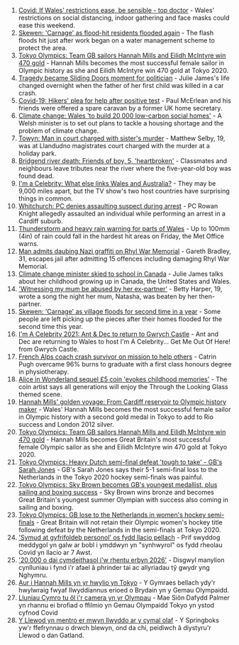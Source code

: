 1. [Covid: If Wales' restrictions ease, be sensible - top doctor](https://www.bbc.co.uk/news/uk-wales-58074305) - Wales' restrictions on social distancing, indoor gathering and face masks could ease this weekend.
2. [Skewen: 'Carnage' as flood-hit residents flooded again](https://www.bbc.co.uk/news/uk-wales-58077730) - The flash floods hit just after work began on a water management scheme to protect the area.
3. [Tokyo Olympics: Team GB sailors Hannah Mills and Eilidh McIntyre win 470 gold](https://www.bbc.co.uk/sport/olympics/58083440) - Hannah Mills becomes the most successful female sailor in Olympic history as she and Eilidh McIntyre win 470 gold at Tokyo 2020.
4. [Tragedy became Sliding Doors moment for politician](https://www.bbc.co.uk/news/uk-wales-politics-58058218) - Julie James's life changed overnight when the father of her first child was killed in a car crash.
5. [Covid-19: Hikers' plea for help after positive test](https://www.bbc.co.uk/news/uk-northern-ireland-58075183) - Paul McErlean and his friends were offered a spare caravan by a former UK home secretary.
6. [Climate change: Wales 'to build 20,000 low-carbon social homes'](https://www.bbc.co.uk/news/uk-wales-58078894) - A Welsh minister is to set out plans to tackle a housing shortage and the problem of climate change.
7. [Towyn: Man in court charged with sister's murder](https://www.bbc.co.uk/news/uk-wales-58068097) - Matthew Selby, 19, was at Llandudno magistrates court charged with the murder at a holiday park.
8. [Bridgend river death: Friends of boy, 5, 'heartbroken'](https://www.bbc.co.uk/news/uk-wales-58069625) - Classmates and neighbours leave tributes near the river where the five-year-old boy was found dead.
9. [I'm a Celebrity: What else links Wales and Australia?](https://www.bbc.co.uk/news/uk-wales-58075201) - They may be 9,000 miles apart, but the TV show's two host countries have surprising things in common.
10. [Whitchurch: PC denies assaulting suspect during arrest](https://www.bbc.co.uk/news/uk-wales-58077079) - PC Rowan Knight allegedly assaulted an individual while performing an arrest in a Cardiff suburb.
11. [Thunderstorm and heavy rain warning for parts of Wales](https://www.bbc.co.uk/news/uk-wales-58071768) - Up to 100mm (4in) of rain could fall in the hardest hit areas on Friday, the Met Office warns.
12. [Man admits daubing Nazi graffiti on Rhyl War Memorial](https://www.bbc.co.uk/news/uk-wales-58071770) - Gareth Bradley, 31, escapes jail after admitting 15 offences including damaging Rhyl War Memorial.
13. [Climate change minister skied to school in Canada](https://www.bbc.co.uk/news/uk-wales-58083390) - Julie James talks about her childhood growing up in Canada, the United States and Wales.
14. ['Witnessing my mum be abused by her ex-partner'](https://www.bbc.co.uk/news/uk-58063101) - Betty Harper, 19, wrote a song the night her mum, Natasha, was beaten by her then-partner.
15. [Skewen: 'Carnage' as village floods for second time in a year](https://www.bbc.co.uk/news/uk-wales-58080833) - Some people are left picking up the pieces after their homes flooded for the second time this year.
16. [I'm A Celebrity 2021: Ant & Dec to return to Gwrych Castle](https://www.bbc.co.uk/news/uk-wales-58071771) - Ant and Dec are returning to Wales to host I'm A Celebrity... Get Me Out Of Here! from Gwrych Castle.
17. [French Alps coach crash survivor on mission to help others](https://www.bbc.co.uk/news/uk-wales-58065023) - Catrin Pugh overcame 96% burns to graduate with a first class honours degree in physiotherapy.
18. [Alice in Wonderland sequel £5 coin 'evokes childhood memories'](https://www.bbc.co.uk/news/uk-wales-58055788) - The coin artist says all generations will enjoy the Through the Looking Glass themed scene.
19. [Hannah Mills' golden voyage: From Cardiff reservoir to Olympic history maker](https://www.bbc.co.uk/sport/olympics/58023441) - Wales' Hannah Mills becomes the most successful female sailor in Olympic history with a second gold medal in Tokyo to add to Rio success and London 2012 silver.
20. [Tokyo Olympics: Team GB sailors Hannah Mills and Eilidh McIntyre win 470 gold](https://www.bbc.co.uk/sport/av/olympics/58083051) - Hannah Mills becomes Great Britain's most successful female Olympic sailor as she and Eilidh McIntyre win 470 gold at Tokyo 2020.
21. [Tokyo Olympics: Heavy Dutch semi-final defeat 'tough to take' - GB's Sarah Jones](https://www.bbc.co.uk/sport/av/olympics/58084222) - GB's Sarah Jones says their 5-1 semi-final loss to the Netherlands in the Tokyo 2020 hockey semi-finals was painful.
22. [Tokyo Olympics: Sky Brown becomes GB's youngest medallist, plus sailing and boxing success](https://www.bbc.co.uk/sport/olympics/58082545) - Sky Brown wins bronze and becomes Great Britain's youngest summer Olympian with success also coming in sailing and boxing.
23. [Tokyo Olympics: GB lose to the Netherlands in women's hockey semi-finals](https://www.bbc.co.uk/sport/olympics/58081905) - Great Britain will not retain their Olympic women's hockey title following defeat by the Netherlands in the semi-finals at Tokyo 2020.
24. ['Symud at gyfrifoldeb personol' os fydd llacio pellach](https://www.bbc.co.uk/newyddion/58078760) - Prif swyddog meddygol yn galw ar bobl i ymddwyn yn "synhwyrol" os fydd rheolau Covid yn llacio ar 7 Awst.
25. ['20,000 o dai cymdeithasol i'w rhentu erbyn 2026'](https://www.bbc.co.uk/newyddion/58078761) - Disgwyl manylion cynlluniau i fynd i'r afael â phrinder tai ac allyriadau tŷ gwydr yng Nghymru.
26. [Aur i Hannah Mills yn yr hwylio yn Tokyo](https://www.bbc.co.uk/newyddion/58084682) - Y Gymraes bellach ydy'r hwylwraig fwyaf llwyddiannus erioed o Brydain yn y Gemau Olympaidd.
27. [Lluniau Cymro tu ôl i'r camera yn yr Olympau](https://www.bbc.co.uk/newyddion/58074325) - Mae Siôn Dafydd Palmer yn rhannu ei brofiad o ffilmio yn Gemau Olympaidd Tokyo yn ystod cyfnod Covid
28. [Y Llewod yn mentro er mwyn llwyddo ar y cymal olaf](https://www.bbc.co.uk/newyddion/58075694) - Y Springboks yw'r ffefrynnau o drwch blewyn, ond da chi, peidiwch â diystyru'r Llewod o dan Gatland.
